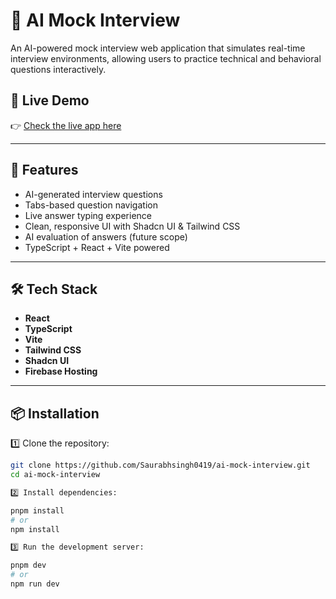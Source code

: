 # 🧠 AI Mock Interview

An AI-powered mock interview web application that simulates real-time interview environments, allowing users to practice technical and behavioral questions interactively.

## 🚀 Live Demo

👉 [Check the live app here](https://ai-mock-interview-3e8a9.web.app)

---



## 📌 Features

- AI-generated interview questions
- Tabs-based question navigation
- Live answer typing experience
- Clean, responsive UI with Shadcn UI & Tailwind CSS
- AI evaluation of answers (future scope)
- TypeScript + React + Vite powered

---

## 🛠️ Tech Stack

- **React**
- **TypeScript**
- **Vite**
- **Tailwind CSS**
- **Shadcn UI**
- **Firebase Hosting**

---

## 📦 Installation

1️⃣ Clone the repository:
```bash
git clone https://github.com/Saurabhsingh0419/ai-mock-interview.git
cd ai-mock-interview

2️⃣ Install dependencies:

pnpm install
# or
npm install

3️⃣ Run the development server:

pnpm dev
# or
npm run dev
